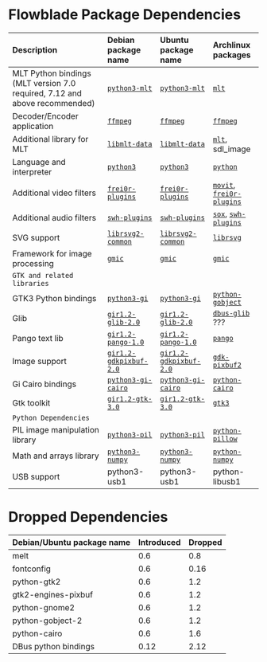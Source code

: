 # Flowblade Package Dependencies

| **Description**                                                            | **Debian package name**                                                               | **Ubuntu package name**                                                            | **Archlinux packages**                                                                                                                             |
|:-------------------------------------------------------------------------- |:------------------------------------------------------------------------------------- |:---------------------------------------------------------------------------------- |:-------------------------------------------------------------------------------------------------------------------------------------------------- |
| MLT Python bindings (MLT version 7.0 required, 7.12 and above recommended) | [``python3-mlt``](https://packages.debian.org/unstable/python3-mlt)                   | [``python3-mlt``](https://packages.ubuntu.com/jammy/python3-mlt)                   | [``mlt``](https://archlinux.org/packages/extra/x86_64/mlt/)                                                                                        |
| Decoder/Encoder application                                                | [``ffmpeg``](https://packages.debian.org/unstable/ffmpeg)                             | [``ffmpeg``](https://packages.ubuntu.com/jammy/ffmpeg)                             | [``ffmpeg``](https://archlinux.org/packages/extra/x86_64/ffmpeg/)                                                                                  |
| Additional library for MLT                                                 | [``libmlt-data``](https://packages.debian.org/unstable/libmlt-data)                   | [``libmlt-data``](https://packages.ubuntu.com/focal/libmlt-data)                   | [``mlt``](https://archlinux.org/packages/extra/x86_64/mlt/), sdl_image                                                                             |
| Language and interpreter                                                   | [``python3``](https://packages.debian.org/unstable/python3)                           | [``python3``](https://packages.ubuntu.com/jammy/python3)                           | [``python``](https://archlinux.org/packages/core/x86_64/python/)                                                                                   |
| Additional video filters                                                   | [``frei0r-plugins``](https://packages.debian.org/unstable/frei0r-plugins)             | [``frei0r-plugins``](https://packages.ubuntu.com/jammy/frei0r-plugins)             | [``movit``](https://archlinux.org/packages/extra/x86_64/movit/), [``frei0r-plugins``](https://archlinux.org/packages/extra/x86_64/frei0r-plugins/) |
| Additional audio filters                                                   | [``swh-plugins``](https://packages.debian.org/unstable/swh-plugins)                   | [``swh-plugins``](https://packages.ubuntu.com/jammy/swh-plugins)                   | [``sox``](https://archlinux.org/packages/extra/x86_64/sox/), [``swh-plugins``](https://archlinux.org/packages/extra/x86_64/swh-plugins/)           |
| SVG support                                                                | [``librsvg2-common``](https://packages.debian.org/unstable/librsvg2-common)           | [``librsvg2-common``](https://packages.ubuntu.com/kinetic/librsvg2-common)         | [``librsvg``](https://archlinux.org/packages/extra/x86_64/librsvg/)                                                                                |
| Framework for image processing                                             | [``gmic``](https://packages.debian.org/unstable/gmic)                                 | [``gmic``](https://packages.ubuntu.com/jammy/gmic)                                 | [``gmic``](https://archlinux.org/packages/extra/x86_64/gmic/)                                                                                      |
| ``GTK and related libraries``                                              |                                                                                       |                                                                                    |                                                                                                                                                    |
| GTK3 Python bindings                                                       | [``python3-gi``](https://packages.debian.org/unstable/python3-gi)                     | [``python3-gi``](https://packages.ubuntu.com/jammy/python3-gi)                     | [``python-gobject``](https://archlinux.org/packages/extra/x86_64/python-gobject/)                                                                  |
| Glib                                                                       | [``gir1.2-glib-2.0``](https://packages.debian.org/unstable/gir1.2-glib-2.0)           | [``gir1.2-glib-2.0``](https://packages.ubuntu.com/jammy/gir1.2-glib-2.0)           | [``dbus-glib``](https://archlinux.org/packages/extra/x86_64/dbus-glib/) ???                                                                        |
| Pango text lib                                                             | [``gir1.2-pango-1.0``](https://packages.debian.org/unstable/gir1.2-pango-1.0)         | [``gir1.2-pango-1.0``](https://packages.ubuntu.com/jammy/gir1.2-pango-1.0)         | [``pango``](https://archlinux.org/packages/extra/x86_64/pango/)                                                                                    |
| Image support                                                              | [``gir1.2-gdkpixbuf-2.0``](https://packages.debian.org/unstable/gir1.2-gdkpixbuf-2.0) | [``gir1.2-gdkpixbuf-2.0``](https://packages.ubuntu.com/jammy/gir1.2-gdkpixbuf-2.0) | [``gdk-pixbuf2``](https://archlinux.org/packages/extra/x86_64/gdk-pixbuf2/)                                                                        |
| Gi Cairo bindings                                                          | [``python3-gi-cairo``](https://packages.debian.org/unstable/python3-gi-cairo)         | [``python3-gi-cairo``](https://packages.ubuntu.com/kinetic/python3-gi-cairo)       | [``python-cairo``](https://archlinux.org/packages/extra/x86_64/python-cairo/)                                                                      |
| Gtk toolkit                                                                | [``gir1.2-gtk-3.0``](https://packages.debian.org/unstable/gir1.2-gtk-3.0)             | [``gir1.2-gtk-3.0``](https://packages.ubuntu.com/jammy/gir1.2-gtk-3.0)             | [``gtk3``](https://archlinux.org/packages/extra/x86_64/gtk3/)                                                                                      |
| ``Python Dependencies``                                                    |                                                                                       |                                                                                    |                                                                                                                                                    |
| PIL image manipulation library                                             | [``python3-pil``](https://packages.debian.org/unstable/python3-pil)                   | [``python3-pil``](https://packages.ubuntu.com/jammy/python3-pil)                    | [``python-pillow``](https://archlinux.org/packages/extra/x86_64/python-pillow/)                                                                    |
| Math and arrays library                                                    | [``python3-numpy``](https://packages.debian.org/stable/python3-numpy)                 | [``python3-numpy``](https://packages.ubuntu.com/jammy/python3-numpy)               | [``python-numpy``](https://archlinux.org/packages/extra/x86_64/python-numpy/)                                                                      |
| USB support                                                                | python3-usb1                                                                       | python3-usb1                                                                     |       python-libusb1                                                                                                                                              |

# Dropped  Dependencies

| **Debian/Ubuntu package name** | **Introduced** | **Dropped** |
|:------------------------------ |:-------------- |:----------- |
| melt                           | 0.6            | 0.8         |
| fontconfig                     | 0.6            | 0.16        |
| python-gtk2                    | 0.6            | 1.2         |
| gtk2-engines-pixbuf            | 0.6            | 1.2         |
| python-gnome2                  | 0.6            | 1.2         |
| python-gobject-2               | 0.6            | 1.2         |
| python-cairo                   | 0.6            | 1.6         |
| DBus python bindings           | 0.12           | 2.12        |
